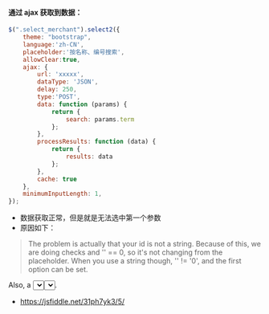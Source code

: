 #### 通过 ajax 获取到数据：
```javascript
$(".select_merchant").select2({
    theme: "bootstrap",
    language:'zh-CN',
    placeholder:'按名称、编号搜索',
    allowClear:true,
    ajax: {
        url: 'xxxxx',
        dataType: 'JSON',
        delay: 250,
        type:'POST',
        data: function (params) {
            return {
                search: params.term
            };
        },
        processResults: function (data) {
            return {
                results: data
            };
        },
        cache: true
    },
    minimumInputLength: 1,
});
```
- 数据获取正常，但是就是无法选中第一个参数
- 原因如下：
> The problem is actually that your id is not a string. Because of this, we are doing checks and '' == 0, so it's not changing from the placeholder. When you use a string though, '' != '0', and the first option can be set.

Also, a <select> tag is not self-closing. You should be using <select></select>.

- https://jsfiddle.net/31ph7yk3/5/
